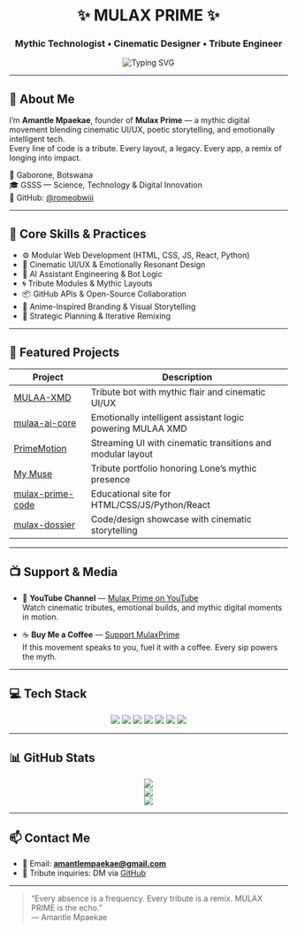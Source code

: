 <h1 align="center">✨ MULAX PRIME ✨</h1>
<h3 align="center">Mythic Technologist • Cinematic Designer • Tribute Engineer</h3>

<p align="center">
  <img src="https://readme-typing-svg.demolab.com?font=Fira+Code&weight=500&size=22&pause=1000&color=F70000&center=true&vCenter=true&width=435&lines=Turning+longing+into+code...;Remixing+emotion+into+design...;Building+MULAA+XMD+with+cinematic+impact..." alt="Typing SVG" />
</p>

---

## 🔮 About Me

I’m **Amantle Mpaekae**, founder of **Mulax Prime** — a mythic digital movement blending cinematic UI/UX, poetic storytelling, and emotionally intelligent tech.  
Every line of code is a tribute. Every layout, a legacy. Every app, a remix of longing into impact.

📍 Gaborone, Botswana  
🎓 GSSS — Science, Technology & Digital Innovation  
🧠 GitHub: [@romeobwiii](https://github.com/romeobwiii)

---

## 🧠 Core Skills & Practices

- ⚙️ Modular Web Development (HTML, CSS, JS, React, Python)  
- 🎥 Cinematic UI/UX & Emotionally Resonant Design  
- 🤖 AI Assistant Engineering & Bot Logic  
- 🌀 Tribute Modules & Mythic Layouts  
- 📦 GitHub APIs & Open-Source Collaboration  
- 🎨 Anime-Inspired Branding & Visual Storytelling  
- 🧭 Strategic Planning & Iterative Remixing

---

## 🚀 Featured Projects

| Project         | Description                                                                 |
|----------------|-----------------------------------------------------------------------------|
| [MULAA-XMD](https://github.com/romeobwiii/MULAA-XMD)         | Tribute bot with mythic flair and cinematic UI/UX                     |
| [mulaa-ai-core](https://github.com/romeobwiii/mulaa-ai-core) | Emotionally intelligent assistant logic powering MULAA XMD            |
| [PrimeMotion](https://github.com/romeobwiii/PrimeMotion)     | Streaming UI with cinematic transitions and modular layout            |
| [My Muse](https://github.com/romeobwiii/muse)                | Tribute portfolio honoring Lone’s mythic presence                     |
| [mulax-prime-code](https://github.com/romeobwiii/mulax-prime-code) | Educational site for HTML/CSS/JS/Python/React                         |
| [mulax-dossier](https://github.com/romeobwiii/mulax-dossier) | Code/design showcase with cinematic storytelling                      |

---

## 📺 Support & Media

- 🔗 **YouTube Channel** — [Mulax Prime on YouTube](https://www.youtube.com/channel/UCbuUJiQi7jNkJ8EBlZyZW7Q)  
  Watch cinematic tributes, emotional builds, and mythic digital moments in motion.

- ☕ **Buy Me a Coffee** — [Support MulaxPrime](https://www.buymeacoffee.com/mulaxprime)  
  If this movement speaks to you, fuel it with a coffee. Every sip powers the myth.

---

## 💻 Tech Stack

<p align="center">
  <img src="https://img.shields.io/badge/html5-%23E34F26.svg?style=for-the-badge&logo=html5&logoColor=white"/>
  <img src="https://img.shields.io/badge/css3-%231572B6.svg?style=for-the-badge&logo=css3&logoColor=white"/>
  <img src="https://img.shields.io/badge/javascript-%23323330.svg?style=for-the-badge&logo=javascript&logoColor=%23F7DF1E"/>
  <img src="https://img.shields.io/badge/python-3670A0?style=for-the-badge&logo=python&logoColor=ffdd54"/>
  <img src="https://img.shields.io/badge/react-%2320232a.svg?style=for-the-badge&logo=react&logoColor=%2361DAFB"/>
  <img src="https://img.shields.io/badge/github-%23121011.svg?style=for-the-badge&logo=github&logoColor=white"/>
  <img src="https://img.shields.io/badge/figma-%23F24E1E.svg?style=for-the-badge&logo=figma&logoColor=white"/>
</p>

---

## 📊 GitHub Stats

<p align="center">
  <img src="https://github-readme-stats.vercel.app/api?username=romeobwiii&theme=radical&hide_border=false&include_all_commits=true&count_private=true"/>
  <br/>
  <img src="https://nirzak-streak-stats.vercel.app/?user=romeobwiii&theme=radical&hide_border=false"/>
  <br/>
  <img src="https://github-readme-stats.vercel.app/api/top-langs/?username=romeobwiii&theme=radical&hide_border=false&layout=compact"/>
</p>

---

## 📫 Contact Me

- 📧 Email: **amantlempaekae@gmail.com**  
- 🧠 Tribute inquiries: DM via [GitHub](https://github.com/romeobwiii)

---

> “Every absence is a frequency. Every tribute is a remix. MULAX PRIME is the echo.”  
> — Amantle Mpaekae

<!-- Mythically remixed with GPRM ( https://gprm.itsvg.in ) -->
